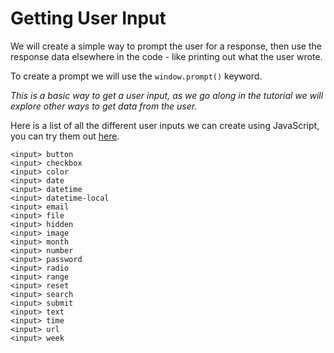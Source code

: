 # Getting User Input #

We will create a simple way to prompt the user for a response, then use the response data elsewhere in the code - like printing out what the user wrote.

To create a prompt we will use the `window.prompt()` keyword.


*This is a basic way to get a user input, as we go along in the tutorial we will explore other ways to get data from the user.*

Here is a list of all the different user inputs we can create using JavaScript, you can try them out [here](https://www.w3schools.com/jsref/dom_obj_button.asp).
```
<input> button
<input> checkbox
<input> color
<input> date
<input> datetime
<input> datetime-local
<input> email
<input> file
<input> hidden
<input> image
<input> month
<input> number
<input> password
<input> radio
<input> range
<input> reset
<input> search
<input> submit
<input> text
<input> time
<input> url
<input> week
```
